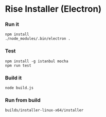 # Rise Installer (Electron)

### Run it
```
npm install
./node_modules/.bin/electron .
```

### Test
```
npm install -g istanbul mocha
npm run test
```

### Build it
```
node build.js
```

### Run from build
```
builds/installer-linux-x64/installer
```
